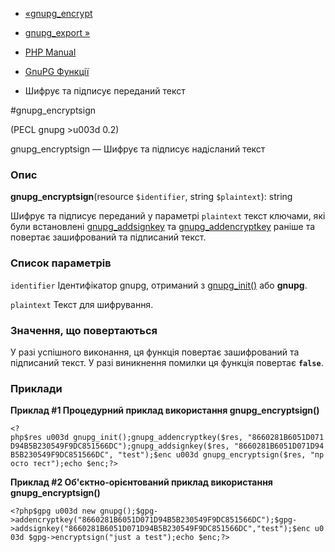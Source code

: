 - [«gnupg_encrypt](function.gnupg-encrypt.md)
- [gnupg_export »](function.gnupg-export.md)

- [PHP Manual](index.md)
- [GnuPG Функції](ref.gnupg.md)
- Шифрує та підписує переданий текст

#gnupg_encryptsign

(PECL gnupg \>u003d 0.2)

gnupg_encryptsign — Шифрує та підписує надісланий текст

### Опис

**gnupg_encryptsign**(resource `$identifier`, string `$plaintext`):
string

Шифрує та підписує переданий у параметрі `plaintext` текст ключами,
які були встановлені
[gnupg_addsignkey](function.gnupg-addsignkey.md) та
[gnupg_addencryptkey](function.gnupg-addencryptkey.md) раніше та
повертає зашифрований та підписаний текст.

### Список параметрів

`identifier`
Ідентифікатор gnupg, отриманий з
[gnupg_init()](function.gnupg-init.md) або **gnupg**.

`plaintext`
Текст для шифрування.

### Значення, що повертаються

У разі успішного виконання, ця функція повертає зашифрований та
підписаний текст. У разі виникнення помилки ця функція повертає
**`false`**.

### Приклади

**Приклад #1 Процедурний приклад використання **gnupg_encryptsign()****

` <?php$res u003d gnupg_init();gnupg_addencryptkey($res, "8660281B6051D071D94B5B230549F9DC851566DC");gnupg_addsignkey($res, "8660281B6051D071D94B5B230549F9DC851566DC", "test");$enc u003d gnupg_encryptsign($res, "просто тест");echo $enc;?> `

**Приклад #2 Об'єктно-орієнтований приклад використання
**gnupg_encryptsign()****

` <?php$gpg u003d new gnupg();$gpg->addencryptkey("8660281B6051D071D94B5B230549F9DC851566DC");$gpg->addsignkey("8660281B6051D071D94B5B230549F9DC851566DC","test");$enc u003d $gpg->encryptsign("just a test");echo $enc;?> `
